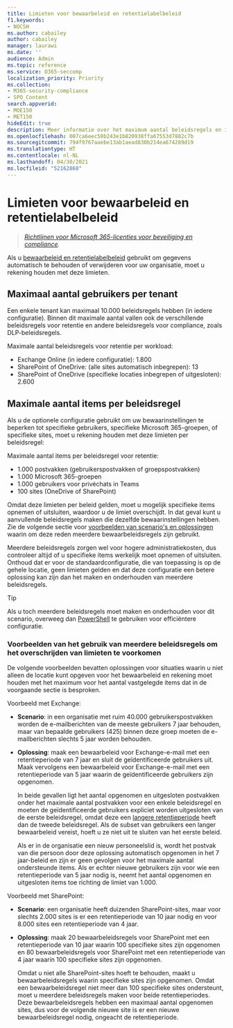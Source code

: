 ```yaml
---
title: Limieten voor bewaarbeleid en retentielabelbeleid
f1.keywords:
- NOCSH
ms.author: cabailey
author: cabailey
manager: laurawi
ms.date: ''
audience: Admin
ms.topic: reference
ms.service: O365-seccomp
localization_priority: Priority
ms.collection:
- M365-security-compliance
- SPO_Content
search.appverid:
- MOE150
- MET150
hideEdit: true
description: Meer informatie over het maximum aantal beleidsregels en items per beleid voor bewaarbeleid en bewaarlabelbeleid
ms.openlocfilehash: 007ca6eec50b243e1b820938ffa67553d7882c7b
ms.sourcegitcommit: 794f9767aaebe13ab1aead830b214ea674289d19
ms.translationtype: HT
ms.contentlocale: nl-NL
ms.lasthandoff: 04/30/2021
ms.locfileid: "52162868"
---
```

# <a name="limits-for-retention-policies-and-retention-label-policies"></a>Limieten voor bewaarbeleid en retentielabelbeleid

>*[Richtlijnen voor Microsoft 365-licenties voor beveiliging en compliance](/office365/servicedescriptions/microsoft-365-service-descriptions/microsoft-365-tenantlevel-services-licensing-guidance/microsoft-365-security-compliance-licensing-guidance).*

Als u [bewaarbeleid en retentielabelbeleid](retention.md#retention-policies-and-retention-labels) gebruikt om gegevens automatisch te behouden of verwijderen voor uw organisatie, moet u rekening houden met deze limieten.

## <a name="maximum-number-of-policies-per-tenant"></a>Maximaal aantal gebruikers per tenant

Een enkele tenant kan maximaal 10.000 beleidsregels hebben (in iedere configuratie). Binnen dit maximale aantal vallen ook de verschillende beleidsregels voor retentie en andere beleidsregels voor compliance, zoals DLP-beleidsregels.

Maximale aantal beleidsregels voor retentie per workload:

- Exchange Online (in iedere configuratie): 1.800
- SharePoint of OneDrive: (alle sites automatisch inbegrepen): 13
- SharePoint of OneDrive (specifieke locaties inbegrepen of uitgesloten): 2.600

## <a name="maximum-number-of-items-per-policy"></a>Maximale aantal items per beleidsregel

Als u de optionele configuratie gebruikt om uw bewaarinstellingen te beperken tot specifieke gebruikers, specifieke Microsoft 365-groepen, of specifieke sites, moet u rekening houden met deze limieten per beleidsregel: 

Maximale aantal items per beleidsregel voor retentie:

  - 1.000 postvakken (gebruikerspostvakken of groepspostvakken)
  - 1.000 Microsoft 365-groepen
  - 1.000 gebruikers voor privéchats in Teams
  - 100 sites (OneDrive of SharePoint)

Omdat deze limieten per beleid gelden, moet u mogelijk specifieke items opnemen of uitsluiten, waardoor u de limiet overschijdt. In dat geval kunt u aanvullende beleidsregels maken die dezelfde bewaarinstellingen hebben. Zie de volgende sectie voor [voorbeelden van scenario's en oplossingen](#examples-of-using-multiple-policies-to-avoid-exceeding-maximum-numbers) waarin om deze reden meerdere bewaarbeleidsregels zijn gebruikt.

Meerdere beleidsregels zorgen wel voor hogere administratiekosten, dus controleer altijd of u specifieke items werkelijk moet opnemen of uitsluiten. Onthoud dat er voor de standaardconfiguratie, die van toepassing is op de gehele locatie, geen limieten gelden en dat deze configuratie een betere oplossing kan zijn dan het maken en onderhouden van meerdere beleidsregels.

> [!TIP]
> Als u toch meerdere beleidsregels moet maken en onderhouden voor dit scenario, overweeg dan [PowerShell](retention.md#powershell-cmdlets-for-retention-policies-and-retention-labels) te gebruiken voor efficiëntere configuratie.

### <a name="examples-of-using-multiple-policies-to-avoid-exceeding-maximum-numbers"></a>Voorbeelden van het gebruik van meerdere beleidsregels om het overschrijden van limieten te voorkomen

De volgende voorbeelden bevatten oplossingen voor situaties waarin u niet alleen de locatie kunt opgeven voor het bewaarbeleid en rekening moet houden met het maximum voor het aantal vastgelegde items dat in de voorgaande sectie is besproken.

Voorbeeld met Exchange:

- **Scenario**: in een organisatie met ruim 40.000 gebruikerspostvakken worden de e-mailberichten van de meeste gebruikers 7 jaar behouden, maar van bepaalde gebruikers (425) binnen deze groep moeten de e-mailberichten slechts 5 jaar worden behouden.

- **Oplossing**: maak een bewaarbeleid voor Exchange-e-mail met een retentieperiode van 7 jaar en sluit de geïdentificeerde gebruikers uit. Maak vervolgens een bewaarbeleid voor Exchange-e-mail met een retentieperiode van 5 jaar waarin de geïdentificeerde gebruikers zijn opgenomen. 
    
    In beide gevallen ligt het aantal opgenomen en uitgesloten postvakken onder het maximale aantal postvakken voor een enkele beleidsregel en moeten de geïdentificeerde gebruikers expliciet worden uitgesloten van de eerste beleidsregel, omdat deze een [langere retentieperiode](retention.md#the-principles-of-retention-or-what-takes-precedence) heeft dan de tweede beleidsregel. Als de subset van gebruikers een langer bewaarbeleid vereist, hoeft u ze niet uit te sluiten van het eerste beleid.
     
    Als er in de organisatie een nieuw personeelslid is, wordt het postvak van die persoon door deze oplossing automatisch opgenomen in het 7 jaar-beleid en zijn er geen gevolgen voor het maximale aantal ondersteunde items. Als er echter nieuwe gebruikers zijn voor wie een retentieperiode van 5 jaar nodig is, neemt het aantal opgenomen en uitgesloten items toe richting de limiet van 1.000.

Voorbeeld met SharePoint:

- **Scenario**: een organisatie heeft duizenden SharePoint-sites, maar voor slechts 2.000 sites is er een retentieperiode van 10 jaar nodig en voor 8.000 sites een retentieperiode van 4 jaar.

- **Oplossing**: maak 20 bewaarbeleidsregels voor SharePoint met een retentieperiode van 10 jaar waarin 100 specifieke sites zijn opgenomen en 80 bewaarbeleidsregels voor SharePoint met een retentieperiode van 4 jaar waarin 100 specifieke sites zijn opgenomen.
    
    Omdat u niet alle SharePoint-sites hoeft te behouden, maakt u bewaarbeleidsregels waarin specifieke sites zijn opgenomen. Omdat een bewaarbeleidsregel niet meer dan 100 specifieke sites ondersteunt, moet u meerdere beleidsregels maken voor beide retentieperiodes. Deze bewaarbeleidsregels hebben een maximaal aantal opgenomen sites, dus voor de volgende nieuwe site is er een nieuwe bewaarbeleidsregel nodig, ongeacht de retentieperiode.